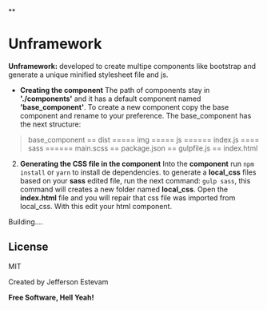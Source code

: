**

# Unframework 

**Unframework:** developed to create multipe components like bootstrap and generate a unique minified stylesheet file and js.

 - **Creating the component**
		 The path of components stay in **'./components'** and it has a default component named **'base_component'**. To create a new component copy the base component and rename to your preference. The base_component has the next structure:

> base_component
> == dist
> ===== img
> ===== js
> ====== index.js
> ==== sass
> ====== main.scss
> == package.json
> == gulpfile.js
> == index.html
> 
 2. **Generating the CSS file in the component**
			 Into the **component** run `npm install` or `yarn` to install de dependencies. to generate a **local_css** files based on your **sass** edited file, run the next command: `gulp sass`, this command will creates a new folder named **local_css**. Open the **index.html** file and you will repair that css file was imported from local_css. With this edit your html component.

Building....

License
----

MIT

Created by Jefferson Estevam

**Free Software, Hell Yeah!**
